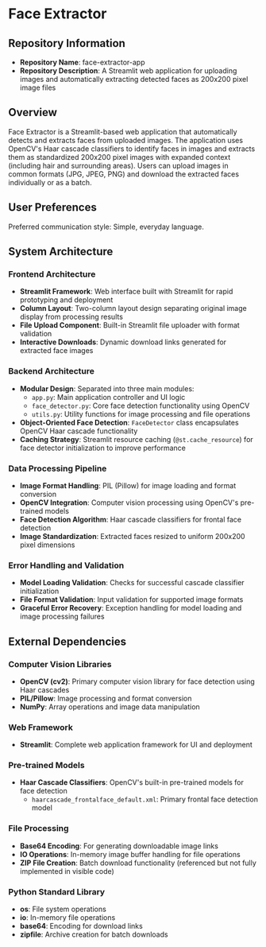 # Face Extractor

## Repository Information
- **Repository Name**: face-extractor-app
- **Repository Description**: A Streamlit web application for uploading images and automatically extracting detected faces as 200x200 pixel image files

## Overview

Face Extractor is a Streamlit-based web application that automatically detects and extracts faces from uploaded images. The application uses OpenCV's Haar cascade classifiers to identify faces in images and extracts them as standardized 200x200 pixel images with expanded context (including hair and surrounding areas). Users can upload images in common formats (JPG, JPEG, PNG) and download the extracted faces individually or as a batch.

## User Preferences

Preferred communication style: Simple, everyday language.

## System Architecture

### Frontend Architecture
- **Streamlit Framework**: Web interface built with Streamlit for rapid prototyping and deployment
- **Column Layout**: Two-column layout design separating original image display from processing results
- **File Upload Component**: Built-in Streamlit file uploader with format validation
- **Interactive Downloads**: Dynamic download links generated for extracted face images

### Backend Architecture
- **Modular Design**: Separated into three main modules:
  - `app.py`: Main application controller and UI logic
  - `face_detector.py`: Core face detection functionality using OpenCV
  - `utils.py`: Utility functions for image processing and file operations
- **Object-Oriented Face Detection**: `FaceDetector` class encapsulates OpenCV Haar cascade functionality
- **Caching Strategy**: Streamlit resource caching (`@st.cache_resource`) for face detector initialization to improve performance

### Data Processing Pipeline
- **Image Format Handling**: PIL (Pillow) for image loading and format conversion
- **OpenCV Integration**: Computer vision processing using OpenCV's pre-trained models
- **Face Detection Algorithm**: Haar cascade classifiers for frontal face detection
- **Image Standardization**: Extracted faces resized to uniform 200x200 pixel dimensions

### Error Handling and Validation
- **Model Loading Validation**: Checks for successful cascade classifier initialization
- **File Format Validation**: Input validation for supported image formats
- **Graceful Error Recovery**: Exception handling for model loading and image processing failures

## External Dependencies

### Computer Vision Libraries
- **OpenCV (cv2)**: Primary computer vision library for face detection using Haar cascades
- **PIL/Pillow**: Image processing and format conversion
- **NumPy**: Array operations and image data manipulation

### Web Framework
- **Streamlit**: Complete web application framework for UI and deployment

### Pre-trained Models
- **Haar Cascade Classifiers**: OpenCV's built-in pre-trained models for face detection
  - `haarcascade_frontalface_default.xml`: Primary frontal face detection model

### File Processing
- **Base64 Encoding**: For generating downloadable image links
- **IO Operations**: In-memory image buffer handling for file operations
- **ZIP File Creation**: Batch download functionality (referenced but not fully implemented in visible code)

### Python Standard Library
- **os**: File system operations
- **io**: In-memory file operations
- **base64**: Encoding for download links
- **zipfile**: Archive creation for batch downloads